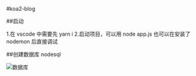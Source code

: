 #koa2-blog

##启动

1.在 vscode 中需要先 yarn i 2.启动项目，可以用 node app.js 也可以在安装了 nodemon 后直接调试

##创建数据库 nodesql

![数据库]('https://github.com/leejungyong/koa2-blog-sample/tree/master/public/images/database.png')
